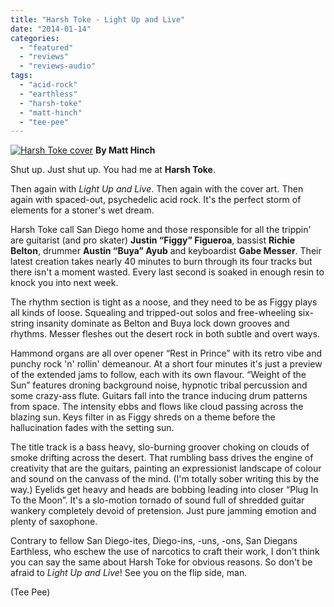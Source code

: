 ```yaml
---
title: "Harsh Toke - Light Up and Live"
date: "2014-01-14"
categories: 
  - "featured"
  - "reviews"
  - "reviews-audio"
tags: 
  - "acid-rock"
  - "earthless"
  - "harsh-toke"
  - "matt-hinch"
  - "tee-pee"
---
```


[![Harsh Toke cover](http://www.hellbound.ca/wp-content/uploads/2014/01/Harsh-Toke-cover.png)](http://www.hellbound.ca/wp-content/uploads/2014/01/Harsh-Toke-cover.png) **By Matt Hinch**

Shut up. Just shut up. You had me at **Harsh Toke**.

Then again with _Light Up and Live_. Then again with the cover art. Then again with spaced-out, psychedelic acid rock. It's the perfect storm of elements for a stoner's wet dream.

Harsh Toke call San Diego home and those responsible for all the trippin' are guitarist (and pro skater) **Justin “Figgy” Figueroa**, bassist **Richie Belton**, drummer **Austin “Buya” Ayub** and keyboardist **Gabe Messer**. Their latest creation takes nearly 40 minutes to burn through its four tracks but there isn't a moment wasted. Every last second is soaked in enough resin to knock you into next week.

The rhythm section is tight as a noose, and they need to be as Figgy plays all kinds of loose. Squealing and tripped-out solos and free-wheeling six-string insanity dominate as Belton and Buya lock down grooves and rhythms. Messer fleshes out the desert rock in both subtle and overt ways.

Hammond organs are all over opener “Rest in Prince” with its retro vibe and punchy rock 'n' rollin' demeanour. At a short four minutes it's just a preview of the extended jams to follow, each with its own flavour. “Weight of the Sun” features droning background noise, hypnotic tribal percussion and some crazy-ass flute. Guitars fall into the trance inducing drum patterns from space. The intensity ebbs and flows like cloud passing across the blazing sun. Keys filter in as Figgy shreds on a theme before the hallucination fades with the setting sun.

The title track is a bass heavy, slo-burning groover choking on clouds of smoke drifting across the desert. That rumbling bass drives the engine of creativity that are the guitars, painting an expressionist landscape of colour and sound on the canvass of the mind. (I'm totally sober writing this by the way.) Eyelids get heavy and heads are bobbing leading into closer “Plug In To the Moon”. It's a slo-motion tornado of sound full of shredded guitar wankery completely devoid of pretension. Just pure jamming emotion and plenty of saxophone.

Contrary to fellow San Diego-ites, Diego-ins, -uns, -ons, San Diegans Earthless, who eschew the use of narcotics to craft their work, I don't think you can say the same about Harsh Toke for obvious reasons. So don't be afraid to _Light Up and Live_! See you on the flip side, man.

(Tee Pee)
